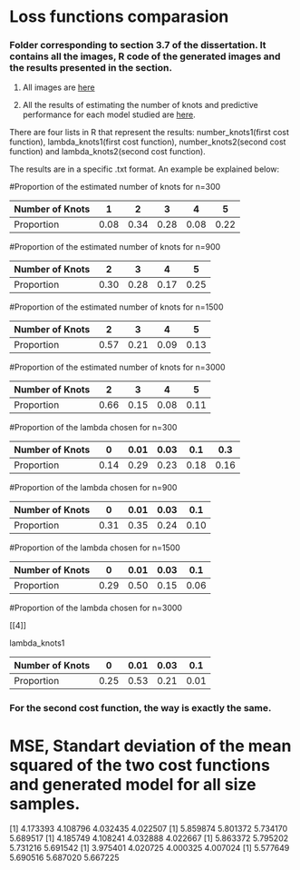 # Loss functions comparasion

### Folder corresponding to section 3.7 of the dissertation. It contains all the images, R code of the generated images and the results presented in the section.

1. All images are [here](https://github.com/AlbertoRodrigues/estimating_knots_regression_splines_model/tree/main/loss_functions_comparison/images)

2. All the results of estimating the number of knots and predictive performance for each model studied are [here](https://github.com/AlbertoRodrigues/estimating_knots_regression_splines_model/tree/main/loss_functions_comparison/outputs).

There are four lists in R that represent the results: number_knots1(first cost function), lambda_knots1(first cost function), number_knots2(second cost function) and lambda_knots2(second cost function).

The results are in a specific .txt format. An example be explained below:

#Proportion of the estimated number of knots for n=300

| Number of Knots  | 1 | 2  |  3 | 4  | 5  |  
|---|---|---|---|---|---|
| Proportion  | 0.08 | 0.34 | 0.28 | 0.08 | 0.22  |


#Proportion of the estimated number of knots for n=900

| Number of Knots  | 2  |  3 | 4  | 5  |  
|---|---|---|---|---|
| Proportion  | 0.30 | 0.28 | 0.17 | 0.25|


#Proportion of the estimated number of knots for n=1500

| Number of Knots  | 2  |  3 | 4  | 5  |  
|---|---|---|---|---|
| Proportion  | 0.57 | 0.21 | 0.09 | 0.13  | 


#Proportion of the estimated number of knots for n=3000

| Number of Knots  | 2  |  3 | 4  | 5  |  
|---|---|---|---|---|
| Proportion  | 0.66 | 0.15 | 0.08 | 0.11  | 


#Proportion of the lambda chosen for n=300

| Number of Knots  | 0 | 0.01 | 0.03 | 0.1 | 0.3  | 
|---|---|---|---|---|---|
| Proportion  | 0.14 | 0.29 | 0.23 | 0.18 | 0.16  | 


#Proportion of the lambda chosen for n=900

| Number of Knots  | 0 | 0.01 | 0.03 | 0.1 | 
|---|---|---|---|---|
| Proportion  | 0.31 | 0.35 | 0.24 | 0.10  | 


#Proportion of the lambda chosen for n=1500

| Number of Knots  | 0 | 0.01 | 0.03 | 0.1 | 
|---|---|---|---|---|
| Proportion  | 0.29 | 0.50 | 0.15 | 0.06 | 


#Proportion of the lambda chosen for n=3000

[[4]]

lambda_knots1

| Number of Knots  | 0 | 0.01 | 0.03 | 0.1 | 
|---|---|---|---|---|
| Proportion  | 0.25 | 0.53 | 0.21 | 0.01 | 

### For the second cost function, the way is exactly the same.

# MSE, Standart deviation of the mean squared of the two cost functions and generated model for all size samples.

[1] 4.173393 4.108796 4.032435 4.022507
[1] 5.859874 5.801372 5.734170 5.689517
[1] 4.185749 4.108241 4.032888 4.022667
[1] 5.863372 5.795202 5.731216 5.691542
[1] 3.975401 4.020725 4.000325 4.007024
[1] 5.577649 5.690516 5.687020 5.667225

